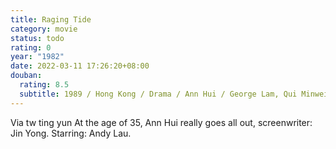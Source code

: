 ```yaml
---
title: Raging Tide
category: movie
status: todo
rating: 0
year: "1982"
date: 2022-03-11 17:26:20+08:00
douban:
  rating: 8.5
  subtitle: 1989 / Hong Kong / Drama / Ann Hui / George Lam, Qui Minwei
---
```


Via tw ting yun  At the age of 35, Ann Hui really goes all out, screenwriter: Jin Yong. Starring: Andy Lau.
